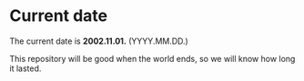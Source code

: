 # Current date

The current date is **2002.11.01.** (YYYY.MM.DD.)

This repository will be good when the world ends, so we will know how long it lasted.